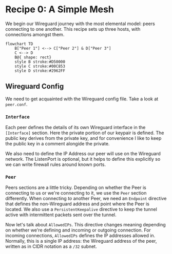 # Recipe 0: A Simple Mesh

We begin our Wireguard journey with the most elemental model: peers connecting to one another. This recipe sets up three hosts, with connections amongst them.

```mermaid
flowchart TD
    B["Peer 1"] <--> C["Peer 2"] & D["Peer 3"]
    C <--> D
    B@{ shape: rect}
    style B stroke:#D50000
    style C stroke:#00C853
    style D stroke:#2962FF
```

## Wireguard Config

We need to get acquainted with the Wireguard config file. Take a look at `peer.conf`. 

### `Interface`

Each peer defines the details of its own Wireguard interface in the `[Interface]` section. Here the private portion of our keypair is defined. The public key derives from the private key, and for convenience I like to keep the public key in a comment alongide the private.

We also need to define the IP Address our peer will use on the Wireguard network. The ListenPort is optional, but it helps to define this explicitly so we can write firewall rules around known ports.

### `Peer`

Peers sections are a little tricky. Depending on whether the Peer is connecting to us or we're connecting to it, we use the `Peer` section differently. When connecting _to_ another Peer, we need an `Endpoint` directive that defines the non-Wireguard address and point where the Peer is located. We also use a `PersistentKeepalive` directive to keep the tunnel active with intermittent packets sent over the tunnel.

Now let's talk about `AllowedIPs`. This directive changes meaning depending on whether we're defining and incoming or outgoing connection. For incoming connections, `AllowedIPs` defines the IP addresses allowed in. Normally, this is a single IP address: the Wireguard address of the peer, written as in CIDR notation as a `/32` subnet.
